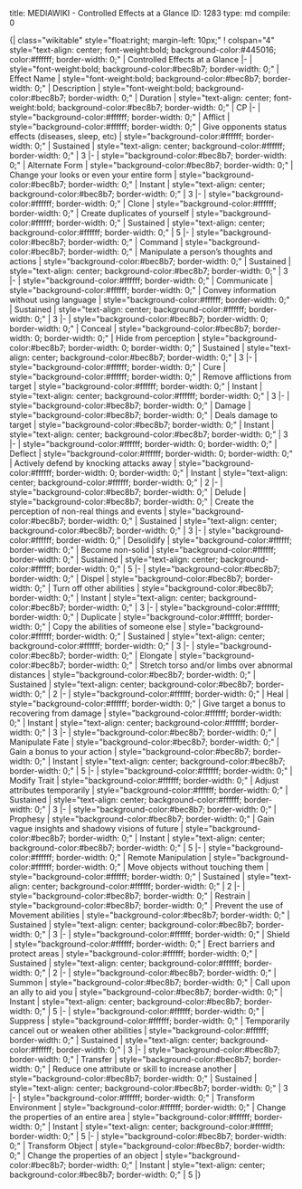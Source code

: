 title:          MEDIAWIKI - Controlled Effects at a Glance
ID:             1283
type:           md
compile:        0


{| class="wikitable" style="float:right; margin-left: 10px;"
! colspan="4" style="text-align: center; font-weight:bold; background-color:#445016; color:#ffffff; border-width: 0;" | Controlled Effects at a Glance
|-
| style="font-weight:bold; background-color:#bec8b7; border-width: 0;" | Effect Name
| style="font-weight:bold; background-color:#bec8b7; border-width: 0;" | Description
| style="font-weight:bold; background-color:#bec8b7; border-width: 0;" | Duration
| style="text-align: center; font-weight:bold; background-color:#bec8b7; border-width: 0;" | CP
|-
| style="background-color:#ffffff; border-width: 0;" | Afflict
| style="background-color:#ffffff; border-width: 0;" | Give opponents status effects (diseases, sleep, etc)
| style="background-color:#ffffff; border-width: 0;" | Sustained
| style="text-align: center; background-color:#ffffff; border-width: 0;" | 3
|-
| style="background-color:#bec8b7; border-width: 0;" | Alternate Form
| style="background-color:#bec8b7; border-width: 0;" | Change your looks or even your entire form
| style="background-color:#bec8b7; border-width: 0;" | Instant
| style="text-align: center; background-color:#bec8b7; border-width: 0;" | 3
|-
| style="background-color:#ffffff; border-width: 0;" | Clone
| style="background-color:#ffffff; border-width: 0;" | Create duplicates of yourself
| style="background-color:#ffffff; border-width: 0;" | Sustained
| style="text-align: center; background-color:#ffffff; border-width: 0;" | 5
|-
| style="background-color:#bec8b7; border-width: 0;" | Command
| style="background-color:#bec8b7; border-width: 0;" | Manipulate a person’s thoughts and actions
| style="background-color:#bec8b7; border-width: 0;" | Sustained
| style="text-align: center; background-color:#bec8b7; border-width: 0;" | 3
|-
| style="background-color:#ffffff; border-width: 0;" | Communicate
| style="background-color:#ffffff; border-width: 0;" | Convey information without using language
| style="background-color:#ffffff; border-width: 0;" | Sustained
| style="text-align: center; background-color:#ffffff; border-width: 0;" | 3
|-
| style="background-color:#bec8b7; border-width: 0; border-width: 0;" | Conceal
| style="background-color:#bec8b7; border-width: 0; border-width: 0;" | Hide from perception
| style="background-color:#bec8b7; border-width: 0; border-width: 0;" | Sustained
| style="text-align: center; background-color:#bec8b7; border-width: 0;" | 3
|-
| style="background-color:#ffffff; border-width: 0;" | Cure
| style="background-color:#ffffff; border-width: 0;" | Remove afflictions from target
| style="background-color:#ffffff; border-width: 0;" | Instant
| style="text-align: center; background-color:#ffffff; border-width: 0;" | 3
|-
| style="background-color:#bec8b7; border-width: 0;" | Damage
| style="background-color:#bec8b7; border-width: 0;" | Deals damage to target
| style="background-color:#bec8b7; border-width: 0;" | Instant
| style="text-align: center; background-color:#bec8b7; border-width: 0;" | 3
|-
| style="background-color:#ffffff; border-width: 0; border-width: 0;" | Deflect
| style="background-color:#ffffff; border-width: 0; border-width: 0;" | Actively defend by knocking attacks away
| style="background-color:#ffffff; border-width: 0; border-width: 0;" | Instant
| style="text-align: center; background-color:#ffffff; border-width: 0;" | 2
|-
| style="background-color:#bec8b7; border-width: 0;" | Delude
| style="background-color:#bec8b7; border-width: 0;" | Create the perception of non-real things and events
| style="background-color:#bec8b7; border-width: 0;" | Sustained
| style="text-align: center; background-color:#bec8b7; border-width: 0;" | 3
|-
| style="background-color:#ffffff; border-width: 0;" | Desolidify
| style="background-color:#ffffff; border-width: 0;" | Become non-solid
| style="background-color:#ffffff; border-width: 0;" | Sustained
| style="text-align: center; background-color:#ffffff; border-width: 0;" | 5
|-
| style="background-color:#bec8b7; border-width: 0;" | Dispel
| style="background-color:#bec8b7; border-width: 0;" | Turn off other abilities
| style="background-color:#bec8b7; border-width: 0;" | Instant
| style="text-align: center; background-color:#bec8b7; border-width: 0;" | 3
|-
| style="background-color:#ffffff; border-width: 0;" | Duplicate
| style="background-color:#ffffff; border-width: 0;" | Copy the abilities of someone else
| style="background-color:#ffffff; border-width: 0;" | Sustained
| style="text-align: center; background-color:#ffffff; border-width: 0;" | 3
|-
| style="background-color:#bec8b7; border-width: 0;" | Elongate
| style="background-color:#bec8b7; border-width: 0;" | Stretch torso and/or limbs over abnormal distances
| style="background-color:#bec8b7; border-width: 0;" | Sustained
| style="text-align: center; background-color:#bec8b7; border-width: 0;" | 2
|-
| style="background-color:#ffffff; border-width: 0;" | Heal
| style="background-color:#ffffff; border-width: 0;" | Give target a bonus to recovering from damage
| style="background-color:#ffffff; border-width: 0;" | Instant
| style="text-align: center; background-color:#ffffff; border-width: 0;" | 3
|-
| style="background-color:#bec8b7; border-width: 0;" | Manipulate Fate
| style="background-color:#bec8b7; border-width: 0;" | Gain a bonus to your action
| style="background-color:#bec8b7; border-width: 0;" | Instant
| style="text-align: center; background-color:#bec8b7; border-width: 0;" | 5
|-
| style="background-color:#ffffff; border-width: 0;" | Modify Trait
| style="background-color:#ffffff; border-width: 0;" | Adjust attributes temporarily
| style="background-color:#ffffff; border-width: 0;" | Sustained
| style="text-align: center; background-color:#ffffff; border-width: 0;" | 3
|-
| style="background-color:#bec8b7; border-width: 0;" | Prophesy
| style="background-color:#bec8b7; border-width: 0;" | Gain vague insights and shadowy visions of future
| style="background-color:#bec8b7; border-width: 0;" | Instant
| style="text-align: center; background-color:#bec8b7; border-width: 0;" | 5
|-
| style="background-color:#ffffff; border-width: 0;" | Remote Manipulation
| style="background-color:#ffffff; border-width: 0;" | Move objects without touching them
| style="background-color:#ffffff; border-width: 0;" | Sustained
| style="text-align: center; background-color:#ffffff; border-width: 0;" | 2
|-
| style="background-color:#bec8b7; border-width: 0;" | Restrain
| style="background-color:#bec8b7; border-width: 0;" | Prevent the use of Movement abilities
| style="background-color:#bec8b7; border-width: 0;" | Sustained
| style="text-align: center; background-color:#bec8b7; border-width: 0;" | 3
|-
| style="background-color:#ffffff; border-width: 0;" | Shield
| style="background-color:#ffffff; border-width: 0;" | Erect barriers and protect areas
| style="background-color:#ffffff; border-width: 0;" | Sustained
| style="text-align: center; background-color:#ffffff; border-width: 0;" | 2
|-
| style="background-color:#bec8b7; border-width: 0;" | Summon
| style="background-color:#bec8b7; border-width: 0;" | Call upon an ally to aid you
| style="background-color:#bec8b7; border-width: 0;" | Instant
| style="text-align: center; background-color:#bec8b7; border-width: 0;" | 5
|-
| style="background-color:#ffffff; border-width: 0;" | Suppress
| style="background-color:#ffffff; border-width: 0;" | Temporarily cancel out or weaken other abilities
| style="background-color:#ffffff; border-width: 0;" | Sustained
| style="text-align: center; background-color:#ffffff; border-width: 0;" | 3
|-
| style="background-color:#bec8b7; border-width: 0;" | Transfer
| style="background-color:#bec8b7; border-width: 0;" | Reduce one attribute or skill to increase another
| style="background-color:#bec8b7; border-width: 0;" | Sustained
| style="text-align: center; background-color:#bec8b7; border-width: 0;" | 3
|-
| style="background-color:#ffffff; border-width: 0;" | Transform Environment
| style="background-color:#ffffff; border-width: 0;" | Change the properties of an entire area
| style="background-color:#ffffff; border-width: 0;" | Instant
| style="text-align: center; background-color:#ffffff; border-width: 0;" | 5
|-
| style="background-color:#bec8b7; border-width: 0;" | Transform Object
| style="background-color:#bec8b7; border-width: 0;" | Change the properties of an object
| style="background-color:#bec8b7; border-width: 0;" | Instant
| style="text-align: center; background-color:#bec8b7; border-width: 0;" | 5
|}